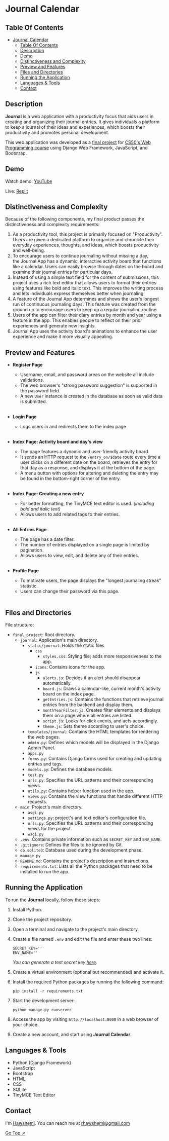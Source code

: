 # Journal Calendar


## Table Of Contents

- [Journal Calendar](#journal)
  - [Table Of Contents](#table-of-contents)
  - [Description](#description)
  - [Demo](#demo)
  - [Distinctiveness and Complexity](#distinctiveness-and-complexity)
  - [Preview and Features](#preview-and-features)
  - [Files and Directories](#files-and-directories)
  - [Running the Application](#running-the-application)
  - [Languages & Tools](#languages--tools)
  - [Contact](#contact)


## Description
**Journal** is a web application with a productivity focus that aids users in creating and organizing their journal entries. It gives individuals a platform to keep a journal of their ideas and experiences, which boosts their productivity and promotes personal development.

This web application was developed  as a [final project](https://cs50.harvard.edu/web/2020/projects/final/capstone/) for [CS50's Web Programming course](https://cs50.harvard.edu/web/2020/) using Django Web Framework, JavaScript, and Bootstrap.


## Demo
Watch demo: [YouTube](https://youtu.be/)

Live: [Replit](https://journalcalendar.hawshemi.repl.co)


## Distinctiveness and Complexity

Because of the following components, my final product passes the distinctiveness and complexity requirements:


1. As a productivity tool, this project is primarily focused on "Productivity". Users are given a dedicated platform to organize and chronicle their everyday experiences, thoughts, and ideas, which boosts productivity and well-being.
2. To encourage users to continue journaling without missing a day, the Journal App has a dynamic, interactive activity board that functions like a calendar. Users can easily browse through dates on the board and examine their journal entries for particular days.
3. Instead of using a simple text field for the content of submissions, this project uses a rich text editor that allows users to format their entries using features like bold and italic text. This improves the writing process and lets individuals express themselves better when journaling.
4. A feature of the Journal App determines and shows the user's longest run of continuous journaling days. This feature was created from the ground up to encourage users to keep up a regular journaling routine.
5. Users of the app can filter their diary entries by month and year using a feature in the app. This enables people to reflect on their prior experiences and generate new insights.
6. Journal App uses the activity board's animations to enhance the user experience and make it more visually appealing.


## Preview and Features
  - **Register Page**
    - Username, email, and password areas on the website all include validations.
    - The web browser's "strong password suggestion" is supported in the password field.
    - A new `User` instance is created in the database as soon as valid data is submitted.
  
    <br>

  - **Login Page**
    - Logs users in and redirects them to the index page

    <br>

  - **Index Page: Activity board and day's view**
    - The page features a dynamic and user-friendly activity board.
    - It sends an HTTP request to the `/entry_on/$date` route every time a user clicks on a different date on the board, retrieves the entry for that day as a response, and displays it at the bottom of the page.
    - A menu button with options for altering and deleting the entry may be found in the bottom-right corner of the entry.
  
    <br>

  - **Index Page: Creating a new entry**
    - For better formatting, the TinyMCE text editor is used. _(including bold and italic text)_
    - Allows users to add related tags to their entries.
  
    <br>

  - **All Entries Page**
    - The page has a date filter.
    - The number of entries displayed on a single page is limited by pagination.
    - Allows users to view, edit, and delete any of their entries.
  
    <br>

  - **Profile Page**
    - To motivate users, the page displays the "longest journaling streak" statistic.
    - Users can change their password via this page.
  
    <br>

## Files and Directories

File structure:

- `final_project`: Root directory.
    - `journal`: Application's main directory.
      - `static/journal`: Holds the static files
        - `css`
            - `styles.css`: Styling file; adds more responsiveness to the app.
        - `icons`: Contains icons for the app.
        - `js` 
          - `alerts.js`: Decides if an alert should disappear automatically.
          - `board.js`: Draws a calendar-like, current month's activity board on the index page.
          - `getEntries.js`: Contains the functions that retrieve journal entries from the backend and display them.
          - `monthYearFilter.js`: Creates filter elements and displays them on a page where all entries are listed.
          - `script.js`: Looks for click events, and acts accordingly.
          - `theme.js`: Sets theme according to user's choice.
      - `templates/journal`: Contains the HTML templates for rendering the web pages.
      - `admin.py`: Defines which models will be displayed in the Django Admin Panel.
      - `apps.py`
      - `forms.py`: Contains Django forms used for creating and updating entries and tags.
      - `models.py`: Defines the database models.
      - `test.py`
      - `urls.py`: Specifies the URL patterns and their corresponding views.
      - `utils.py`: Contains helper function used in the app.
      - `views.py`: Contains the view functions that handle different HTTP requests.
    - `main`: Project's main directory.
      - `asgi.py`
      - `settings.py`: project's and text editor's configuration file.
      - `urls.py`: Specifies the URL patterns and their corresponding views for the project.
      - `wsgi.py`
    - `.env`: Contains private information such as `SECRET_KEY` and `ENV_NAME`.
    - `.gitignore`: Defines the files to be ignored by Git.
    - `db.sqlite3`: Database used during the development phase.
    - `manage.py`
    - `README.md`: Contains the project's description and instructions.
    - `requirements.txt`: Lists all the Python packages that need to be installed to run the app.
  

## Running the Application
To run the **Journal** locally, follow these steps:

1. Install Python.
2. Clone the project repository.
3. Open a terminal and navigate to the project's main directory.
4. Create a file named `.env` and edit the file and enter these two lines:
    ```
    SECRET_KEY=''
    ENV_NAME=''
    ```
    _You can generate a test secret key [here](https://djecrety.ir/)._

5. Create a virtual environment (optional but recommended) and activate it.
6. Install the required Python packages by running the following command:
    ```
    pip install -r requirements.txt
    ```
7. Start the development server:
    ```
    python manage.py runserver
    ```
8. Access the app by visiting `http://localhost:8000` in a web browser of your choice.
9. Create a new account, and start using **Journal Calendar**.


## Languages & Tools

- Python (Django Framework)
- JavaScript
- Bootstrap
- HTML
- CSS
- SQLite
- TinyMCE Text Editor


## Contact
I'm [Hawshemi](https://hawshemi.com). You can reach me at rhawshemi@gmail.com

[Go Top ➚](#journal)
